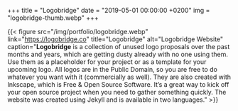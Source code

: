 +++
title = "Logobridge"
date = "2019-05-01 00:00:00 +0200"
img = "logobridge-thumb.webp"
+++

{{< figure src="/img/portfolio/logobridge.webp" link="https://logobridge.co" title="Logobridge" alt="Logobridge Website" caption="**Logobridge** is a collection of unused logo proposals over the past months and years, which are getting dusty already with no one using them. Use them as a placeholder for your project or as a template for your upcoming logo. All logos are in the Public Domain, so you are free to do whatever you want with it (commercially as well). They are also created with Inkscape, which is Free & Open Source Software. It’s a great way to kick off your open source project when you need to gather something quickly. The website was created using Jekyll and is available in two languages." >}}
